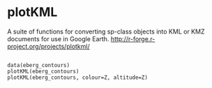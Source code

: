 plotKML
=============
A suite of functions for converting sp-class objects into KML or KMZ documents for use in Google Earth.
http://r-forge.r-project.org/projects/plotkml/

<pre><code>
data(eberg_contours)
plotKML(eberg_contours)
plotKML(eberg_contours, colour=Z, altitude=Z)
</code></pre>
